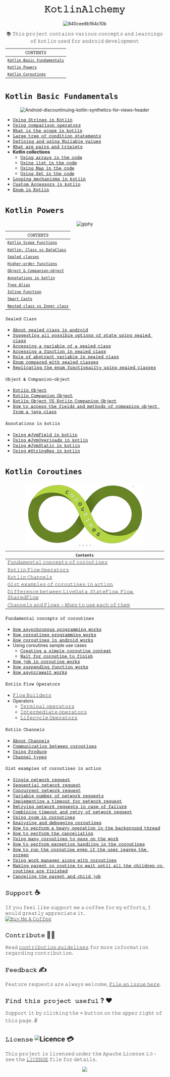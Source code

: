 <h1 align="center">𝙺𝚘𝚝𝚕𝚒𝚗𝙰𝚕𝚌𝚑𝚎𝚖𝚢</h1>

<div align="center">

![840cee8b164c10b](https://github.com/devrath/KotlinAlchemy/assets/1456191/cc6f0f21-c092-44e3-b7bb-1897be6452af)

</div>

<div align="center">

📚 𝚃𝚑𝚒𝚜 𝚙𝚛𝚘𝚓𝚎𝚌𝚝 𝚌𝚘𝚗𝚝𝚊𝚒𝚗𝚜 𝚟𝚊𝚛𝚒𝚘𝚞𝚜 𝚌𝚘𝚗𝚌𝚎𝚙𝚝𝚜 𝚊𝚗𝚍 𝚕𝚎𝚊𝚛𝚗𝚒𝚗𝚐𝚜 𝚘𝚏 𝚔𝚘𝚝𝚕𝚒𝚗 𝚞𝚜𝚎𝚍 𝚏𝚘𝚛 𝚊𝚗𝚍𝚛𝚘𝚒𝚍 𝚍𝚎𝚟𝚎𝚕𝚘𝚙𝚖𝚎𝚗𝚝

</div>

<div align="center">

| `𝙲𝙾𝙽𝚃𝙴𝙽𝚃𝚂` |
| ---------- |
| [`𝙺𝚘𝚝𝚕𝚒𝚗 𝙱𝚊𝚜𝚒𝚌 𝙵𝚞𝚗𝚍𝚊𝚖𝚎𝚗𝚝𝚊𝚕𝚜`](https://github.com/devrath/KotlinAlchemy/wiki/Kotlin-Basic-Fundamentals) |
| [`𝙺𝚘𝚝𝚕𝚒𝚗 𝙿𝚘𝚠𝚎𝚛𝚜`](https://github.com/devrath/KotlinAlchemy/blob/main/README.md#kotlin-powers) |
| [`𝙺𝚘𝚝𝚕𝚒𝚗 𝙲𝚘𝚛𝚘𝚞𝚝𝚒𝚗𝚎𝚜`](https://github.com/devrath/KotlinAlchemy/blob/main/README.md#kotlin-coroutines) |

</div>

# `Kotlin Basic Fundamentals`

<div align="center">
 
![Android-discountinuing-kotlin-synthetics-for-views-header](https://github.com/devrath/KotlinAlchemy/assets/1456191/ea264b24-ae7d-499c-ba2a-b07c9cb2e589)

</div>

* [**`𝚄𝚜𝚒𝚗𝚐 𝚂𝚝𝚛𝚒𝚗𝚐𝚜 𝚒𝚗 𝙺𝚘𝚝𝚕𝚒𝚗`**](https://github.com/devrath/KotlinAlchemy/wiki/Kotlin-Basics-:-Strings)
* [**`𝚄𝚜𝚒𝚗𝚐 𝚌𝚘𝚖𝚙𝚊𝚛𝚒𝚜𝚘𝚗 𝚘𝚙𝚎𝚛𝚊𝚝𝚘𝚛𝚜`**](https://github.com/devrath/KotlinAlchemy/wiki/Kotlin-Basics-:-Comparison-Operators)
* [**`𝚆𝚑𝚊𝚝 𝚒𝚜 𝚝𝚑𝚎 𝚜𝚌𝚘𝚙𝚎 𝚒𝚗 𝚔𝚘𝚝𝚕𝚒𝚗`**](https://github.com/devrath/KotlinAlchemy/wiki/Kotlin-Basics-:-Using-Scopes-in-kotlin)
* [**`𝙻𝚊𝚛𝚐𝚎 𝚝𝚛𝚎𝚎 𝚘𝚏 𝚌𝚘𝚗𝚍𝚒𝚝𝚒𝚘𝚗 𝚜𝚝𝚊𝚝𝚎𝚖𝚎𝚗𝚝𝚜`**](https://github.com/devrath/KotlinAlchemy/wiki/Kotlin-Basics:-Large-tree-of-condition-statements)
* [**`𝙳𝚎𝚏𝚒𝚗𝚒𝚗𝚐 𝚊𝚗𝚍 𝚞𝚜𝚒𝚗𝚐 𝙽𝚞𝚕𝚕𝚊𝚋𝚕𝚎 𝚟𝚊𝚕𝚞𝚎𝚜`**](https://github.com/devrath/KotlinAlchemy/wiki/Kotlin-Basics:-Defining-and-using-Nullable-values)
* [**`𝚆𝚑𝚊𝚝 𝚊𝚛𝚎 𝚙𝚊𝚒𝚛𝚜 𝚊𝚗𝚍 𝚝𝚛𝚒𝚙𝚕𝚎𝚝𝚜`**](https://github.com/devrath/KotlinAlchemy/wiki/Kotlin-Basics-:-What-are-pairs-and-triplets)
* **Kotlin collections**
  * [**`𝚄𝚜𝚒𝚗𝚐 𝚊𝚛𝚛𝚊𝚢𝚜 𝚒𝚗 𝚝𝚑𝚎 𝚌𝚘𝚍𝚎`**](https://github.com/devrath/KotlinAlchemy/wiki/Kotlin-basics-:-Using-arrays-in-the-code)
  * [**`𝚄𝚜𝚒𝚗𝚐 𝚕𝚒𝚜𝚝 𝚒𝚗 𝚝𝚑𝚎 𝚌𝚘𝚍𝚎`**](https://github.com/devrath/KotlinAlchemy/wiki/Kotlin-basics-:-Using-list-in-the-code)
  * [**`𝚄𝚜𝚒𝚗𝚐 𝙼𝚊𝚙 𝚒𝚗 𝚝𝚑𝚎 𝚌𝚘𝚍𝚎`**](https://github.com/devrath/KotlinAlchemy/wiki/Kotlin-basics-:-Using-Map-in-the-code)
  * [**`𝚄𝚜𝚒𝚗𝚐 𝚂𝚎𝚝 𝚒𝚗 𝚝𝚑𝚎 𝚌𝚘𝚍𝚎`**](https://github.com/devrath/KotlinAlchemy/wiki/kotlin-basics-:-Using-Set-in-the-code)
* [**`𝙻𝚘𝚘𝚙𝚒𝚗𝚐 𝚖𝚎𝚌𝚑𝚊𝚗𝚒𝚜𝚖𝚜 𝚒𝚗 𝚔𝚘𝚝𝚕𝚒𝚗`**](https://github.com/devrath/KotlinAlchemy/wiki/Kotlin-basics-:-Looping-mechanisms)
* [**`𝙲𝚞𝚜𝚝𝚘𝚖 𝙰𝚌𝚌𝚎𝚜𝚜𝚘𝚛𝚜 𝚒𝚗 𝚔𝚘𝚝𝚕𝚒𝚗`**](https://github.com/devrath/KotlinAlchemy/wiki/Kotlin-basics-:-Custom-Accessors)
* [**`𝙴𝚗𝚞𝚖 𝚒𝚗 𝙺𝚘𝚝𝚕𝚒𝚗`**](https://github.com/devrath/KotlinAlchemy/wiki/Kotlin-basics-:-Enum-in-Kotlin)

# `Kotlin Powers`

<div align="center">

![giphy](https://github.com/devrath/KotlinAlchemy/assets/1456191/629a6f77-5853-418c-8aa9-360df6f957bd)

</div>

<div align="center">

| `𝙲𝙾𝙽𝚃𝙴𝙽𝚃𝚂` |
| ---------- |
| [`𝙺𝚘𝚝𝚕𝚒𝚗 𝚂𝚌𝚘𝚙𝚎 𝙵𝚞𝚗𝚌𝚝𝚒𝚘𝚗𝚜`](https://github.com/devrath/KotlinAlchemy/wiki/Kotlin-scope-functions) |
| [`𝙺𝚘𝚝𝚕𝚒𝚗: 𝙲𝚕𝚊𝚜𝚜 𝚟𝚜 𝙳𝚊𝚝𝚊𝙲𝚕𝚊𝚜𝚜`](https://github.com/devrath/KotlinAlchemy/wiki/Kotlin:-Class-vs-DataClass) |
| [`𝚂𝚎𝚊𝚕𝚎𝚍 𝚌𝚕𝚊𝚜𝚜𝚎𝚜`](https://github.com/devrath/KotlinAlchemy/blob/main/README.md#%F0%9D%9A%82%F0%9D%9A%8E%F0%9D%9A%8A%F0%9D%9A%95%F0%9D%9A%8E%F0%9D%9A%8D-%F0%9D%99%B2%F0%9D%9A%95%F0%9D%9A%8A%F0%9D%9A%9C%F0%9D%9A%9C) |
| [`𝙷𝚒𝚐𝚑𝚎𝚛-𝚘𝚛𝚍𝚎𝚛 𝚏𝚞𝚗𝚌𝚝𝚒𝚘𝚗𝚜`](https://github.com/devrath/KotlinAlchemy/wiki/Higher-order-functions) |
| [`𝙾𝚋𝚓𝚎𝚌𝚝 & 𝙲𝚘𝚖𝚙𝚊𝚗𝚒𝚘𝚗-𝚘𝚋𝚓𝚎𝚌𝚝`](https://github.com/devrath/KotlinAlchemy/blob/main/README.md#%F0%9D%99%BE%F0%9D%9A%8B%F0%9D%9A%93%F0%9D%9A%8E%F0%9D%9A%8C%F0%9D%9A%9D--%F0%9D%99%B2%F0%9D%9A%98%F0%9D%9A%96%F0%9D%9A%99%F0%9D%9A%8A%F0%9D%9A%97%F0%9D%9A%92%F0%9D%9A%98%F0%9D%9A%97-%F0%9D%9A%98%F0%9D%9A%8B%F0%9D%9A%93%F0%9D%9A%8E%F0%9D%9A%8C%F0%9D%9A%9D) |
| [`𝙰𝚗𝚗𝚘𝚝𝚊𝚝𝚒𝚘𝚗𝚜 𝚒𝚗 𝚔𝚘𝚝𝚕𝚒𝚗`](https://github.com/devrath/KotlinAlchemy/blob/main/README.md#%F0%9D%99%B0%F0%9D%9A%97%F0%9D%9A%97%F0%9D%9A%98%F0%9D%9A%9D%F0%9D%9A%8A%F0%9D%9A%9D%F0%9D%9A%92%F0%9D%9A%98%F0%9D%9A%97%F0%9D%9A%9C-%F0%9D%9A%92%F0%9D%9A%97-%F0%9D%9A%94%F0%9D%9A%98%F0%9D%9A%9D%F0%9D%9A%95%F0%9D%9A%92%F0%9D%9A%97) |
| [`𝚃𝚢𝚙𝚎 𝙰𝚕𝚒𝚊𝚜`](https://github.com/devrath/KotlinAlchemy/wiki/Kotlin:-Type-Alias) |
| [`𝙸𝚗𝚕𝚒𝚗𝚎 𝙵𝚞𝚗𝚌𝚝𝚒𝚘𝚗`](https://github.com/devrath/KotlinAlchemy/wiki/Kotlin:-Inline-Functions) |
| [`𝚂𝚖𝚊𝚛𝚝 𝙲𝚊𝚜𝚝𝚜`](https://github.com/devrath/KotlinAlchemy/wiki/Kotlin:-Smart-Casts) |
| [`𝙽𝚎𝚜𝚝𝚎𝚍 𝚌𝚕𝚊𝚜𝚜 𝚟𝚜 𝙸𝚗𝚗𝚎𝚛 𝚌𝚕𝚊𝚜𝚜`](https://github.com/devrath/KotlinAlchemy/wiki/Nested-class-vs-Inner-class) |

</div>


#### `𝚂𝚎𝚊𝚕𝚎𝚍 𝙲𝚕𝚊𝚜𝚜`
* [**`𝙰𝚋𝚘𝚞𝚝 𝚜𝚎𝚊𝚕𝚎𝚍 𝚌𝚕𝚊𝚜𝚜 𝚒𝚗 𝚊𝚗𝚍𝚛𝚘𝚒𝚍`**](https://github.com/devrath/KotlinAlchemy/wiki/About-sealed-class-in-android)
* [**`𝚂𝚞𝚐𝚐𝚎𝚜𝚝𝚒𝚗𝚐 𝚊𝚕𝚕 𝚙𝚘𝚜𝚜𝚒𝚋𝚕𝚎 𝚘𝚙𝚝𝚒𝚘𝚗𝚜 𝚘𝚏 𝚜𝚝𝚊𝚝𝚎 𝚞𝚜𝚒𝚗𝚐 𝚜𝚎𝚊𝚕𝚎𝚍 𝚌𝚕𝚊𝚜𝚜`**](https://github.com/devrath/KotlinAlchemy/wiki/Suggesting-all-possible-options-of-state-using-sealed-class)
* [**`𝙰𝚌𝚌𝚎𝚜𝚜𝚒𝚗𝚐 𝚊 𝚟𝚊𝚛𝚒𝚊𝚋𝚕𝚎 𝚘𝚏 𝚊 𝚜𝚎𝚊𝚕𝚎𝚍 𝚌𝚕𝚊𝚜𝚜`**](https://github.com/devrath/KotlinAlchemy/wiki/Accessing-a-variable-of-a-sealed-class)
* [**`𝙰𝚌𝚌𝚎𝚜𝚜𝚒𝚗𝚐 𝚊 𝚏𝚞𝚗𝚌𝚝𝚒𝚘𝚗 𝚒𝚗 𝚜𝚎𝚊𝚕𝚎𝚍 𝚌𝚕𝚊𝚜𝚜`**](https://github.com/devrath/KotlinAlchemy/wiki/Accessing-a-function-in-sealed-class)
* [**`𝚁𝚘𝚕𝚎 𝚘𝚏 𝚊𝚋𝚜𝚝𝚛𝚊𝚌𝚝 𝚟𝚊𝚛𝚒𝚊𝚋𝚕𝚎 𝚒𝚗 𝚜𝚎𝚊𝚕𝚎𝚍 𝚌𝚕𝚊𝚜𝚜`**](https://github.com/devrath/KotlinAlchemy/wiki/Role-of-abstract-variable-in-sealed-class)
* [**`𝙴𝚗𝚞𝚖 𝚌𝚘𝚖𝚙𝚊𝚛𝚎𝚍 𝚠𝚒𝚝𝚑 𝚜𝚎𝚊𝚕𝚎𝚍 𝚌𝚕𝚊𝚜𝚜𝚎𝚜`**](https://github.com/devrath/KotlinAlchemy/wiki/Enum-compared-with-sealed-classes)
* [**`𝚁𝚎𝚙𝚕𝚒𝚌𝚊𝚝𝚒𝚗𝚐 𝚝𝚑𝚎 𝚎𝚗𝚞𝚖 𝚏𝚞𝚗𝚌𝚝𝚒𝚘𝚗𝚊𝚕𝚒𝚝𝚢 𝚞𝚜𝚒𝚗𝚐 𝚜𝚎𝚊𝚕𝚎𝚍 𝚌𝚕𝚊𝚜𝚜𝚎𝚜`**](https://github.com/devrath/KotlinAlchemy/wiki/Replicating-the-enum-functionality-using-sealed-classes)</br>


#### `𝙾𝚋𝚓𝚎𝚌𝚝 & 𝙲𝚘𝚖𝚙𝚊𝚗𝚒𝚘𝚗-𝚘𝚋𝚓𝚎𝚌𝚝`
* [**`𝙺𝚘𝚝𝚕𝚒𝚗 𝙾𝚋𝚓𝚎𝚌𝚝`**](https://github.com/devrath/KotlinAlchemy/wiki/Kotlin-Object)
* [**`𝙺𝚘𝚝𝚕𝚒𝚗 𝙲𝚘𝚖𝚙𝚊𝚗𝚒𝚘𝚗 𝙾𝚋𝚓𝚎𝚌𝚝`**](https://github.com/devrath/KotlinAlchemy/wiki/Kotlin-Companion-Object)
* [**`𝙺𝚘𝚝𝚕𝚒𝚗 𝙾𝚋𝚓𝚎𝚌𝚝 𝚅𝚂 𝙺𝚘𝚝𝚕𝚒𝚗 𝙲𝚘𝚖𝚙𝚊𝚗𝚒𝚘𝚗 𝙾𝚋𝚓𝚎𝚌𝚝`**]()
* [**`𝙷𝚘𝚠 𝚝𝚘 𝚊𝚌𝚌𝚎𝚜𝚜 𝚝𝚑𝚎 𝚏𝚒𝚎𝚕𝚍𝚜 𝚊𝚗𝚍 𝚖𝚎𝚝𝚑𝚘𝚍𝚜 𝚘𝚏 𝚌𝚘𝚖𝚙𝚊𝚗𝚒𝚘𝚗 𝚘𝚋𝚓𝚎𝚌𝚝 𝚏𝚛𝚘𝚖 𝚊 𝚓𝚊𝚟𝚊 𝚌𝚕𝚊𝚜𝚜`**](https://github.com/devrath/KotlinAlchemy/wiki/How-to-access-fields-and-methods-of-companion-object-from-a-java-class)

#### `𝙰𝚗𝚗𝚘𝚝𝚊𝚝𝚒𝚘𝚗𝚜 𝚒𝚗 𝚔𝚘𝚝𝚕𝚒𝚗`

* [**`𝚄𝚜𝚒𝚗𝚐 @𝙹𝚟𝚖𝙵𝚒𝚎𝚕𝚍 𝚒𝚗 𝚔𝚘𝚝𝚕𝚒𝚗`**](https://github.com/devrath/KotlinAlchemy/wiki/Annotations-in-kotlin-%E2%80%90-@JvmField)
* [**`𝚄𝚜𝚒𝚗𝚐 @𝙹𝚟𝚖𝙾𝚟𝚎𝚛𝚕𝚘𝚊𝚍𝚜 𝚒𝚗 𝚔𝚘𝚝𝚕𝚒𝚗`**](https://github.com/devrath/KotlinAlchemy/wiki/Using-@JvmOverloads-in-kotlin)
* [**`𝚄𝚜𝚒𝚗𝚐 @𝙹𝚟𝚖𝚂𝚝𝚊𝚝𝚒𝚌 𝚒𝚗 𝚔𝚘𝚝𝚕𝚒𝚗`**](https://github.com/devrath/KotlinAlchemy/wiki/Using-@JvmStatic-in-kotlin)
* [**`𝚄𝚜𝚒𝚗𝚐 @𝚂𝚝𝚛𝚒𝚗𝚐𝚁𝚎𝚜 𝚒𝚗 𝚔𝚘𝚝𝚕𝚒𝚗`**](https://github.com/devrath/KotlinAlchemy/wiki/Using-@StringRes-in-kotlin)

# `Kotlin Coroutines`
<p align="center">
<img src="documentation/images/coroutines.png" height="200" />
</p>

<div align="center">

| `Contents` |
| ---------- |
| [𝙵𝚞𝚗𝚍𝚊𝚖𝚎𝚗𝚝𝚊𝚕 𝚌𝚘𝚗𝚌𝚎𝚙𝚝𝚜 𝚘𝚏 𝚌𝚘𝚛𝚘𝚞𝚝𝚒𝚗𝚎𝚜](https://github.com/devrath/KotlinAlchemy/blob/main/README.md#%F0%9D%99%B5%F0%9D%9A%9E%F0%9D%9A%97%F0%9D%9A%8D%F0%9D%9A%8A%F0%9D%9A%96%F0%9D%9A%8E%F0%9D%9A%97%F0%9D%9A%9D%F0%9D%9A%8A%F0%9D%9A%95-%F0%9D%9A%8C%F0%9D%9A%98%F0%9D%9A%97%F0%9D%9A%8C%F0%9D%9A%8E%F0%9D%9A%99%F0%9D%9A%9D%F0%9D%9A%9C-%F0%9D%9A%98%F0%9D%9A%8F-%F0%9D%9A%8C%F0%9D%9A%98%F0%9D%9A%9B%F0%9D%9A%98%F0%9D%9A%9E%F0%9D%9A%9D%F0%9D%9A%92%F0%9D%9A%97%F0%9D%9A%8E%F0%9D%9A%9C) |
| [𝙺𝚘𝚝𝚕𝚒𝚗 𝙵𝚕𝚘𝚠 𝙾𝚙𝚎𝚛𝚊𝚝𝚘𝚛𝚜](https://github.com/devrath/KotlinAlchemy/blob/main/README.md#%F0%9D%99%BA%F0%9D%9A%98%F0%9D%9A%9D%F0%9D%9A%95%F0%9D%9A%92%F0%9D%9A%97-%F0%9D%99%B5%F0%9D%9A%95%F0%9D%9A%98%F0%9D%9A%A0-%F0%9D%99%BE%F0%9D%9A%99%F0%9D%9A%8E%F0%9D%9A%9B%F0%9D%9A%8A%F0%9D%9A%9D%F0%9D%9A%98%F0%9D%9A%9B%F0%9D%9A%9C) |
| [𝙺𝚘𝚝𝚕𝚒𝚗 𝙲𝚑𝚊𝚗𝚗𝚎𝚕𝚜](https://github.com/devrath/KotlinAlchemy/blob/main/README.md#%F0%9D%99%BA%F0%9D%9A%98%F0%9D%9A%9D%F0%9D%9A%95%F0%9D%9A%92%F0%9D%9A%97-%F0%9D%99%B2%F0%9D%9A%91%F0%9D%9A%8A%F0%9D%9A%97%F0%9D%9A%97%F0%9D%9A%8E%F0%9D%9A%95%F0%9D%9A%9C) |
| [𝙶𝚒𝚜𝚝 𝚎𝚡𝚊𝚖𝚙𝚕𝚎𝚜 𝚘𝚏 𝚌𝚘𝚛𝚘𝚞𝚝𝚒𝚗𝚎𝚜 𝚒𝚗 𝚊𝚌𝚝𝚒𝚘𝚗](https://github.com/devrath/KotlinAlchemy/blob/main/README.md#%F0%9D%99%B6%F0%9D%9A%92%F0%9D%9A%9C%F0%9D%9A%9D-%F0%9D%9A%8E%F0%9D%9A%A1%F0%9D%9A%8A%F0%9D%9A%96%F0%9D%9A%99%F0%9D%9A%95%F0%9D%9A%8E%F0%9D%9A%9C-%F0%9D%9A%98%F0%9D%9A%8F-%F0%9D%9A%8C%F0%9D%9A%98%F0%9D%9A%9B%F0%9D%9A%98%F0%9D%9A%9E%F0%9D%9A%9D%F0%9D%9A%92%F0%9D%9A%97%F0%9D%9A%8E%F0%9D%9A%9C-%F0%9D%9A%92%F0%9D%9A%97-%F0%9D%9A%8A%F0%9D%9A%8C%F0%9D%9A%9D%F0%9D%9A%92%F0%9D%9A%98%F0%9D%9A%97) |
| [𝙳𝚒𝚏𝚏𝚎𝚛𝚎𝚗𝚌𝚎 𝚋𝚎𝚝𝚠𝚎𝚎𝚗 𝙻𝚒𝚟𝚎𝙳𝚊𝚝𝚊, 𝚂𝚝𝚊𝚝𝚎𝙵𝚕𝚘𝚠, 𝙵𝚕𝚘𝚠, 𝚂𝚑𝚊𝚛𝚎𝚍𝙵𝚕𝚘𝚠](https://github.com/devrath/KotlinAlchemy/wiki/Difference-between-LiveData,-StateFlow,-Flow,-SharedFlow) |
| [𝙲𝚑𝚊𝚗𝚗𝚎𝚕𝚜 𝚊𝚗𝚍 𝙵𝚕𝚘𝚠𝚜 - 𝚆𝚑𝚎𝚗 𝚝𝚘 𝚞𝚜𝚎 𝚎𝚊𝚌𝚑 𝚘𝚏 𝚝𝚑𝚎𝚖](https://github.com/devrath/KotlinAlchemy/wiki/Channels-and-Flows-%E2%80%90-When-to-use-each-of-them) |


</div>

#### `𝙵𝚞𝚗𝚍𝚊𝚖𝚎𝚗𝚝𝚊𝚕 𝚌𝚘𝚗𝚌𝚎𝚙𝚝𝚜 𝚘𝚏 𝚌𝚘𝚛𝚘𝚞𝚝𝚒𝚗𝚎𝚜`
* [**`𝙷𝚘𝚠 𝚊𝚜𝚢𝚗𝚌𝚑𝚛𝚘𝚗𝚘𝚞𝚜 𝚙𝚛𝚘𝚐𝚛𝚊𝚖𝚖𝚒𝚗𝚐 𝚠𝚘𝚛𝚔𝚜`**](https://github.com/devrath/KotlinAlchemy/wiki/How-asynchronous-programming-works)
* [**`𝙷𝚘𝚠 𝚌𝚘𝚛𝚘𝚞𝚝𝚒𝚗𝚎𝚜 𝚙𝚛𝚘𝚐𝚛𝚊𝚖𝚖𝚒𝚗𝚐 𝚠𝚘𝚛𝚔𝚜`**](https://github.com/devrath/KotlinAlchemy/wiki/How-coroutines-programming-works)
* [**`𝙷𝚘𝚠 𝚌𝚘𝚛𝚘𝚞𝚝𝚒𝚗𝚎𝚜 𝚒𝚗 𝚊𝚗𝚍𝚛𝚘𝚒𝚍 𝚠𝚘𝚛𝚔𝚜`**](https://github.com/devrath/KotlinAlchemy/wiki/How-coroutines-in-android-works)
* Using coroutines sample use cases
  * [**`𝙲𝚛𝚎𝚊𝚝𝚒𝚗𝚐 𝚊 𝚜𝚒𝚖𝚙𝚕𝚎 𝚌𝚘𝚛𝚘𝚞𝚝𝚒𝚗𝚎 𝚌𝚘𝚗𝚝𝚎𝚡𝚝`**](https://github.com/devrath/KotlinAlchemy/wiki/Coroutines:-Creating-a-simple-coroutine-context)
  * [**`𝚆𝚊𝚒𝚝 𝚏𝚘𝚛 𝚌𝚘𝚛𝚘𝚞𝚝𝚒𝚗𝚎 𝚝𝚘 𝚏𝚒𝚗𝚒𝚜𝚑`**](https://github.com/devrath/KotlinAlchemy/wiki/Coroutines:-Wait-for-coroutine-to-finish) 
* [**`𝙷𝚘𝚠 𝚓𝚘𝚋 𝚒𝚗 𝚌𝚘𝚛𝚘𝚞𝚝𝚒𝚗𝚎 𝚠𝚘𝚛𝚔𝚜`**](https://github.com/devrath/KotlinAlchemy/wiki/How-Job-in-coroutine-works)
* [**`𝙷𝚘𝚠 𝚜𝚞𝚜𝚙𝚎𝚗𝚍𝚒𝚗𝚐 𝚏𝚞𝚗𝚌𝚝𝚒𝚘𝚗 𝚠𝚘𝚛𝚔𝚜`**](https://github.com/devrath/KotlinAlchemy/wiki/How-suspending-functions-works)
* [**`𝙷𝚘𝚠 𝚊𝚜𝚢𝚗𝚌/𝚊𝚠𝚊𝚒𝚝 𝚠𝚘𝚛𝚔𝚜`**](https://github.com/devrath/KotlinAlchemy/wiki/How-async-await-works)

#### `𝙺𝚘𝚝𝚕𝚒𝚗 𝙵𝚕𝚘𝚠 𝙾𝚙𝚎𝚛𝚊𝚝𝚘𝚛𝚜`
* [𝙵𝚕𝚘𝚠 𝙱𝚞𝚒𝚕𝚍𝚎𝚛𝚜](https://github.com/devrath/KotlinAlchemy/wiki/KotlinFlow:-Flow-Builders)
* Operators
  * [𝚃𝚎𝚛𝚖𝚒𝚗𝚊𝚕 𝚘𝚙𝚎𝚛𝚊𝚝𝚘𝚛𝚜](https://github.com/devrath/KotlinAlchemy/wiki/Flow:-Terminal-operators)
  * [𝙸𝚗𝚝𝚎𝚛𝚖𝚎𝚍𝚒𝚊𝚝𝚎 𝚘𝚙𝚎𝚛𝚊𝚝𝚘𝚛𝚜](https://github.com/devrath/KotlinAlchemy/wiki/Flow:-Intermediate-operators)
  * [𝙻𝚒𝚏𝚎𝚌𝚢𝚌𝚕𝚎 𝙾𝚙𝚎𝚛𝚊𝚝𝚘𝚛𝚜](https://github.com/devrath/KotlinAlchemy/wiki/Flow:-Lifecycle-operators)

#### `𝙺𝚘𝚝𝚕𝚒𝚗 𝙲𝚑𝚊𝚗𝚗𝚎𝚕𝚜`
* [**`𝙰𝚋𝚘𝚞𝚝 𝙲𝚑𝚊𝚗𝚗𝚎𝚕𝚜`**](https://github.com/devrath/KotlinAlchemy/wiki/Channels-%E2%80%90-About)
* [**`𝙲𝚘𝚖𝚖𝚞𝚗𝚒𝚌𝚊𝚝𝚒𝚘𝚗 𝚋𝚎𝚝𝚠𝚎𝚎𝚗 𝚌𝚘𝚛𝚘𝚞𝚝𝚒𝚗𝚎𝚜`**](https://github.com/devrath/KotlinAlchemy/wiki/Channels-%E2%80%90-Communication-between-coroutines)</br>
* [**`𝚄𝚜𝚒𝚗𝚐 𝙿𝚛𝚘𝚍𝚞𝚌𝚎`**](https://github.com/devrath/KotlinAlchemy/wiki/Channel-%E2%80%90-Using-produce
)
* [**`𝙲𝚑𝚊𝚗𝚗𝚎𝚕 𝚝𝚢𝚙𝚎𝚜`**](https://github.com/devrath/KotlinAlchemy/wiki/Channel-Types)

#### `𝙶𝚒𝚜𝚝 𝚎𝚡𝚊𝚖𝚙𝚕𝚎𝚜 𝚘𝚏 𝚌𝚘𝚛𝚘𝚞𝚝𝚒𝚗𝚎𝚜 𝚒𝚗 𝚊𝚌𝚝𝚒𝚘𝚗`
* [**`𝚂𝚒𝚗𝚐𝚕𝚎 𝚗𝚎𝚝𝚠𝚘𝚛𝚔 𝚛𝚎𝚚𝚞𝚎𝚜𝚝`**](https://github.com/devrath/KotlinAlchemy/wiki/Single-network-request)
* [**`𝚂𝚎𝚚𝚞𝚎𝚗𝚝𝚒𝚊𝚕 𝚗𝚎𝚝𝚠𝚘𝚛𝚔 𝚛𝚎𝚚𝚞𝚎𝚜𝚝`**](https://github.com/devrath/KotlinAlchemy/wiki/Sequential-network-request)
* [**`𝙲𝚘𝚗𝚌𝚞𝚛𝚛𝚎𝚗𝚝 𝚗𝚎𝚝𝚠𝚘𝚛𝚔 𝚛𝚎𝚚𝚞𝚎𝚜𝚝`**](https://github.com/devrath/KotlinAlchemy/wiki/Concurrent-network-request)
* [**`𝚅𝚊𝚛𝚒𝚊𝚋𝚕𝚎 𝚗𝚞𝚖𝚋𝚎𝚛 𝚘𝚏 𝚗𝚎𝚝𝚠𝚘𝚛𝚔 𝚛𝚎𝚚𝚞𝚎𝚜𝚝𝚜`**](https://github.com/devrath/KotlinAlchemy/wiki/Variable-number-of-network-requests)
* [**`𝙸𝚖𝚙𝚕𝚎𝚖𝚎𝚗𝚝𝚒𝚗𝚐 𝚊 𝚝𝚒𝚖𝚎𝚘𝚞𝚝 𝚏𝚘𝚛 𝚗𝚎𝚝𝚠𝚘𝚛𝚔 𝚛𝚎𝚚𝚞𝚎𝚜𝚝`**](https://github.com/devrath/KotlinAlchemy/wiki/Implementing-a-timeout-for-network-request)
* [**`𝚁𝚎𝚝𝚛𝚢𝚒𝚗𝚐 𝚗𝚎𝚝𝚠𝚘𝚛𝚔 𝚛𝚎𝚚𝚞𝚎𝚜𝚝𝚜 𝚒𝚗 𝚌𝚊𝚜𝚎 𝚘𝚏 𝚏𝚊𝚒𝚕𝚞𝚛𝚎`**](https://github.com/devrath/KotlinAlchemy/wiki/Retrying-network-requests-in-case-of-failure)
* [**`𝙲𝚘𝚖𝚋𝚒𝚗𝚒𝚗𝚐 𝚝𝚒𝚖𝚎𝚘𝚞𝚝 𝚊𝚗𝚍 𝚛𝚎𝚝𝚛𝚢 𝚘𝚏 𝚗𝚎𝚝𝚠𝚘𝚛𝚔 𝚛𝚎𝚚𝚞𝚎𝚜𝚝`**](https://github.com/devrath/KotlinAlchemy/wiki/Combining-timeout-and-retry-of-network-request)
* [**`𝚄𝚜𝚒𝚗𝚐 𝚛𝚘𝚘𝚖 𝚒𝚗 𝚌𝚘𝚛𝚘𝚞𝚝𝚒𝚗𝚎𝚜`**](https://github.com/devrath/KotlinAlchemy/wiki/Using-room-in-coroutines)
* [**`𝙰𝚗𝚊𝚕𝚢𝚣𝚒𝚗𝚐 𝚊𝚗𝚍 𝚍𝚎𝚋𝚞𝚐𝚐𝚒𝚗𝚐 𝚌𝚘𝚛𝚘𝚞𝚝𝚒𝚗𝚎𝚜`**](https://github.com/devrath/KotlinAlchemy/wiki/Analysing-and-debugging-of-coroutines)
* [**`𝙷𝚘𝚠 𝚝𝚘 𝚙𝚎𝚛𝚏𝚘𝚛𝚖 𝚊 𝚑𝚎𝚊𝚟𝚢 𝚘𝚙𝚎𝚛𝚊𝚝𝚒𝚘𝚗 𝚒𝚗 𝚝𝚑𝚎 𝚋𝚊𝚌𝚔𝚐𝚛𝚘𝚞𝚗𝚍 𝚝𝚑𝚛𝚎𝚊𝚍`**](https://github.com/devrath/KotlinAlchemy/wiki/How-to-perform-a-heavy-operation-in-background-thread)
* [**`𝙷𝚘𝚠 𝚝𝚘 𝚙𝚎𝚛𝚏𝚘𝚛𝚖 𝚝𝚑𝚎 𝚌𝚊𝚗𝚌𝚎𝚕𝚕𝚊𝚝𝚒𝚘𝚗`**](https://github.com/devrath/KotlinAlchemy/wiki/How-to-perform-cancellation)
* [**`𝚄𝚜𝚒𝚗𝚐 𝚖𝚊𝚗𝚢 𝚌𝚘𝚛𝚘𝚞𝚝𝚒𝚗𝚎𝚜 𝚝𝚘 𝚙𝚊𝚜𝚜 𝚘𝚗 𝚝𝚑𝚎 𝚠𝚘𝚛𝚔`**](https://github.com/devrath/KotlinAlchemy/wiki/Using-many-coroutines-to-pass-on-the-work)
* [**`𝙷𝚘𝚠 𝚝𝚘 𝚙𝚎𝚛𝚏𝚘𝚛𝚖 𝚎𝚡𝚌𝚎𝚙𝚝𝚒𝚘𝚗 𝚑𝚊𝚗𝚍𝚕𝚒𝚗𝚐 𝚒𝚗 𝚝𝚑𝚎 𝚌𝚘𝚛𝚘𝚞𝚝𝚒𝚗𝚎𝚜`**](https://github.com/devrath/KotlinAlchemy/wiki/How-to-perform-exception-handling-in-the-coroutines)
* [**`𝙷𝚘𝚠 𝚝𝚘 𝚛𝚞𝚗 𝚝𝚑𝚎 𝚌𝚘𝚛𝚘𝚞𝚝𝚒𝚗𝚎 𝚎𝚟𝚎𝚗 𝚒𝚏 𝚝𝚑𝚎 𝚞𝚜𝚎𝚛 𝚕𝚎𝚊𝚟𝚎𝚜 𝚝𝚑𝚎 𝚜𝚌𝚛𝚎𝚎𝚗`**](https://github.com/devrath/KotlinAlchemy/wiki/How-to-run-the-coroutine-even-if-the-user-leaves-the-screen)
* [**`𝚄𝚜𝚒𝚗𝚐 𝚠𝚘𝚛𝚔 𝚖𝚊𝚗𝚊𝚐𝚎𝚛 𝚊𝚕𝚘𝚗𝚐 𝚠𝚒𝚝𝚑 𝚌𝚘𝚛𝚘𝚞𝚝𝚒𝚗𝚎𝚜`**](https://github.com/devrath/KotlinAlchemy/wiki/Using-work-manager-along-with-coroutines)
* [**`𝙼𝚊𝚔𝚒𝚗𝚐 𝚙𝚊𝚛𝚎𝚗𝚝 𝚌𝚘 𝚛𝚘𝚞𝚝𝚒𝚗𝚎 𝚝𝚘 𝚠𝚊𝚒𝚝 𝚞𝚗𝚝𝚒𝚕 𝚊𝚕𝚕 𝚝𝚑𝚎 𝚌𝚑𝚒𝚕𝚍𝚛𝚎𝚗 𝚌𝚘 𝚛𝚘𝚞𝚝𝚒𝚗𝚎𝚜 𝚊𝚛𝚎 𝚏𝚒𝚗𝚒𝚜𝚑𝚎𝚍`**](https://github.com/devrath/KotlinAlchemy/wiki/Making-parent-co-routine-to-wait-until-all-the-children-co-routines-are-finished)
* [**`𝙲𝚊𝚗𝚌𝚎𝚕𝚒𝚗𝚐 𝚝𝚑𝚎 𝚙𝚊𝚛𝚎𝚗𝚝 𝚊𝚗𝚍 𝚌𝚑𝚒𝚕𝚍 𝚓𝚘𝚋`**](https://github.com/devrath/KotlinAlchemy/wiki/Canceling-the-parent-and-child-job)


## **`𝚂𝚞𝚙𝚙𝚘𝚛𝚝`** ☕
𝙸𝚏 𝚢𝚘𝚞 𝚏𝚎𝚎𝚕 𝚕𝚒𝚔𝚎 𝚜𝚞𝚙𝚙𝚘𝚛𝚝 𝚖𝚎 𝚊 𝚌𝚘𝚏𝚏𝚎𝚎 𝚏𝚘𝚛 𝚖𝚢 𝚎𝚏𝚏𝚘𝚛𝚝𝚜, 𝙸 𝚠𝚘𝚞𝚕𝚍 𝚐𝚛𝚎𝚊𝚝𝚕𝚢 𝚊𝚙𝚙𝚛𝚎𝚌𝚒𝚊𝚝𝚎 𝚒𝚝.</br>
<a href="https://www.buymeacoffee.com/devrath" target="_blank"><img src="https://www.buymeacoffee.com/assets/img/custom_images/yellow_img.png" alt="𝙱𝚞𝚢 𝙼𝚎 𝙰 𝙲𝚘𝚏𝚏𝚎𝚎" style="height: 41px !important;width: 174px !important;box-shadow: 0px 3px 2px 0px rgba(190, 190, 190, 0.5) !important;-webkit-box-shadow: 0px 3px 2px 0px rgba(190, 190, 190, 0.5) !important;" ></a>

## **`𝙲𝚘𝚗𝚝𝚛𝚒𝚋𝚞𝚝𝚎`** 🙋‍♂️
𝚁𝚎𝚊𝚍 [𝚌𝚘𝚗𝚝𝚛𝚒𝚋𝚞𝚝𝚒𝚘𝚗 𝚐𝚞𝚒𝚍𝚎𝚕𝚒𝚗𝚎𝚜](CONTRIBUTING.md) 𝚏𝚘𝚛 𝚖𝚘𝚛𝚎 𝚒𝚗𝚏𝚘𝚛𝚖𝚊𝚝𝚒𝚘𝚗 𝚛𝚎𝚐𝚊𝚛𝚍𝚒𝚗𝚐 𝚌𝚘𝚗𝚝𝚛𝚒𝚋𝚞𝚝𝚒𝚘𝚗.

## **`𝙵𝚎𝚎𝚍𝚋𝚊𝚌𝚔`** ✍️
𝙵𝚎𝚊𝚝𝚞𝚛𝚎 𝚛𝚎𝚚𝚞𝚎𝚜𝚝𝚜 𝚊𝚛𝚎 𝚊𝚕𝚠𝚊𝚢𝚜 𝚠𝚎𝚕𝚌𝚘𝚖𝚎, [𝙵𝚒𝚕𝚎 𝚊𝚗 𝚒𝚜𝚜𝚞𝚎 𝚑𝚎𝚛𝚎](https://github.com/devrath/KotlinAlchemy/issues/new).

## **`𝙵𝚒𝚗𝚍 𝚝𝚑𝚒𝚜 𝚙𝚛𝚘𝚓𝚎𝚌𝚝 𝚞𝚜𝚎𝚏𝚞𝚕`** ? ❤️
𝚂𝚞𝚙𝚙𝚘𝚛𝚝 𝚒𝚝 𝚋𝚢 𝚌𝚕𝚒𝚌𝚔𝚒𝚗𝚐 𝚝𝚑𝚎 ⭐ 𝚋𝚞𝚝𝚝𝚘𝚗 𝚘𝚗 𝚝𝚑𝚎 𝚞𝚙𝚙𝚎𝚛 𝚛𝚒𝚐𝚑𝚝 𝚘𝚏 𝚝𝚑𝚒𝚜 𝚙𝚊𝚐𝚎. ✌️

## **`𝙻𝚒𝚌𝚎𝚗𝚜𝚎`** ![Licence](https://img.shields.io/github/license/google/docsy) :credit_card:
𝚃𝚑𝚒𝚜 𝚙𝚛𝚘𝚓𝚎𝚌𝚝 𝚒𝚜 𝚕𝚒𝚌𝚎𝚗𝚜𝚎𝚍 𝚞𝚗𝚍𝚎𝚛 𝚝𝚑𝚎 𝙰𝚙𝚊𝚌𝚑𝚎 𝙻𝚒𝚌𝚎𝚗𝚜𝚎 𝟸.𝟶 - 𝚜𝚎𝚎 𝚝𝚑𝚎 [𝙻𝙸𝙲𝙴𝙽𝚂𝙴](https://github.com/devrath/KotlinAlchemy/blob/main/LICENSE) 𝚏𝚒𝚕𝚎 𝚏𝚘𝚛 𝚍𝚎𝚝𝚊𝚒𝚕𝚜.


<p align="center">
<a><img src="https://forthebadge.com/images/badges/built-for-android.svg"></a>
</p>
